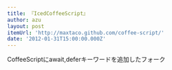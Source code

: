 ```yaml
---
title: 『IcedCoffeeScript』
author: azu
layout: post
itemUrl: 'http://maxtaco.github.com/coffee-script/'
date: '2012-01-31T15:00:00.000Z'
---
```

CoffeeScriptにawait,deferキーワードを追加したフォーク
